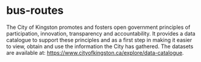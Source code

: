 # bus-routes
The City of Kingston promotes and fosters open government principles of participation, innovation, transparency and accountability. It provides a data catalogue to support these principles and as a first step in making it easier to view, obtain and use the information the City has gathered. The datasets are available at: https://www.cityofkingston.ca/explore/data-catalogue.
